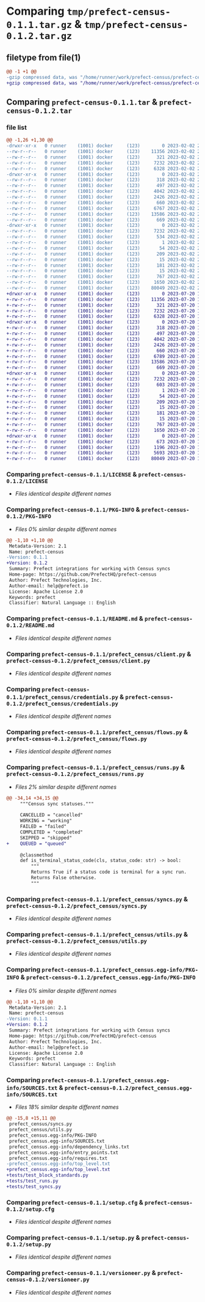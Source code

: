 # Comparing `tmp/prefect-census-0.1.1.tar.gz` & `tmp/prefect-census-0.1.2.tar.gz`

## filetype from file(1)

```diff
@@ -1 +1 @@
-gzip compressed data, was "/home/runner/work/prefect-census/prefect-census/dist/.tmp-cxtg8u1r/prefect-census-0.1.1.tar", last modified: Thu Feb  2 21:43:04 2023, max compression
+gzip compressed data, was "/home/runner/work/prefect-census/prefect-census/dist/.tmp-nk559lmp/prefect-census-0.1.2.tar", last modified: Thu Jul 20 18:48:18 2023, max compression
```

## Comparing `prefect-census-0.1.1.tar` & `prefect-census-0.1.2.tar`

### file list

```diff
@@ -1,26 +1,30 @@
-drwxr-xr-x   0 runner    (1001) docker     (123)        0 2023-02-02 21:43:04.000000 prefect-census-0.1.1/
--rw-r--r--   0 runner    (1001) docker     (123)    11356 2023-02-02 21:41:28.000000 prefect-census-0.1.1/LICENSE
--rw-r--r--   0 runner    (1001) docker     (123)      321 2023-02-02 21:41:28.000000 prefect-census-0.1.1/MANIFEST.in
--rw-r--r--   0 runner    (1001) docker     (123)     7232 2023-02-02 21:43:04.000000 prefect-census-0.1.1/PKG-INFO
--rw-r--r--   0 runner    (1001) docker     (123)     6328 2023-02-02 21:41:28.000000 prefect-census-0.1.1/README.md
-drwxr-xr-x   0 runner    (1001) docker     (123)        0 2023-02-02 21:43:04.000000 prefect-census-0.1.1/prefect_census/
--rw-r--r--   0 runner    (1001) docker     (123)      318 2023-02-02 21:41:28.000000 prefect-census-0.1.1/prefect_census/__init__.py
--rw-r--r--   0 runner    (1001) docker     (123)      497 2023-02-02 21:43:04.000000 prefect-census-0.1.1/prefect_census/_version.py
--rw-r--r--   0 runner    (1001) docker     (123)     4042 2023-02-02 21:41:28.000000 prefect-census-0.1.1/prefect_census/client.py
--rw-r--r--   0 runner    (1001) docker     (123)     2426 2023-02-02 21:41:28.000000 prefect-census-0.1.1/prefect_census/credentials.py
--rw-r--r--   0 runner    (1001) docker     (123)      660 2023-02-02 21:41:28.000000 prefect-census-0.1.1/prefect_census/flows.py
--rw-r--r--   0 runner    (1001) docker     (123)     6767 2023-02-02 21:41:28.000000 prefect-census-0.1.1/prefect_census/runs.py
--rw-r--r--   0 runner    (1001) docker     (123)    13586 2023-02-02 21:41:28.000000 prefect-census-0.1.1/prefect_census/syncs.py
--rw-r--r--   0 runner    (1001) docker     (123)      669 2023-02-02 21:41:28.000000 prefect-census-0.1.1/prefect_census/utils.py
-drwxr-xr-x   0 runner    (1001) docker     (123)        0 2023-02-02 21:43:04.000000 prefect-census-0.1.1/prefect_census.egg-info/
--rw-r--r--   0 runner    (1001) docker     (123)     7232 2023-02-02 21:43:04.000000 prefect-census-0.1.1/prefect_census.egg-info/PKG-INFO
--rw-r--r--   0 runner    (1001) docker     (123)      534 2023-02-02 21:43:04.000000 prefect-census-0.1.1/prefect_census.egg-info/SOURCES.txt
--rw-r--r--   0 runner    (1001) docker     (123)        1 2023-02-02 21:43:04.000000 prefect-census-0.1.1/prefect_census.egg-info/dependency_links.txt
--rw-r--r--   0 runner    (1001) docker     (123)       54 2023-02-02 21:43:04.000000 prefect-census-0.1.1/prefect_census.egg-info/entry_points.txt
--rw-r--r--   0 runner    (1001) docker     (123)      209 2023-02-02 21:43:04.000000 prefect-census-0.1.1/prefect_census.egg-info/requires.txt
--rw-r--r--   0 runner    (1001) docker     (123)       15 2023-02-02 21:43:04.000000 prefect-census-0.1.1/prefect_census.egg-info/top_level.txt
--rw-r--r--   0 runner    (1001) docker     (123)      181 2023-02-02 21:41:28.000000 prefect-census-0.1.1/requirements-dev.txt
--rw-r--r--   0 runner    (1001) docker     (123)       15 2023-02-02 21:41:28.000000 prefect-census-0.1.1/requirements.txt
--rw-r--r--   0 runner    (1001) docker     (123)      767 2023-02-02 21:43:04.000000 prefect-census-0.1.1/setup.cfg
--rw-r--r--   0 runner    (1001) docker     (123)     1650 2023-02-02 21:41:28.000000 prefect-census-0.1.1/setup.py
--rw-r--r--   0 runner    (1001) docker     (123)    80049 2023-02-02 21:41:28.000000 prefect-census-0.1.1/versioneer.py
+drwxr-xr-x   0 runner    (1001) docker     (123)        0 2023-07-20 18:48:18.000000 prefect-census-0.1.2/
+-rw-r--r--   0 runner    (1001) docker     (123)    11356 2023-07-20 18:47:25.000000 prefect-census-0.1.2/LICENSE
+-rw-r--r--   0 runner    (1001) docker     (123)      321 2023-07-20 18:47:25.000000 prefect-census-0.1.2/MANIFEST.in
+-rw-r--r--   0 runner    (1001) docker     (123)     7232 2023-07-20 18:48:18.000000 prefect-census-0.1.2/PKG-INFO
+-rw-r--r--   0 runner    (1001) docker     (123)     6328 2023-07-20 18:47:25.000000 prefect-census-0.1.2/README.md
+drwxr-xr-x   0 runner    (1001) docker     (123)        0 2023-07-20 18:48:18.000000 prefect-census-0.1.2/prefect_census/
+-rw-r--r--   0 runner    (1001) docker     (123)      318 2023-07-20 18:47:25.000000 prefect-census-0.1.2/prefect_census/__init__.py
+-rw-r--r--   0 runner    (1001) docker     (123)      497 2023-07-20 18:48:18.000000 prefect-census-0.1.2/prefect_census/_version.py
+-rw-r--r--   0 runner    (1001) docker     (123)     4042 2023-07-20 18:47:25.000000 prefect-census-0.1.2/prefect_census/client.py
+-rw-r--r--   0 runner    (1001) docker     (123)     2426 2023-07-20 18:47:25.000000 prefect-census-0.1.2/prefect_census/credentials.py
+-rw-r--r--   0 runner    (1001) docker     (123)      660 2023-07-20 18:47:25.000000 prefect-census-0.1.2/prefect_census/flows.py
+-rw-r--r--   0 runner    (1001) docker     (123)     6789 2023-07-20 18:47:25.000000 prefect-census-0.1.2/prefect_census/runs.py
+-rw-r--r--   0 runner    (1001) docker     (123)    13586 2023-07-20 18:47:25.000000 prefect-census-0.1.2/prefect_census/syncs.py
+-rw-r--r--   0 runner    (1001) docker     (123)      669 2023-07-20 18:47:25.000000 prefect-census-0.1.2/prefect_census/utils.py
+drwxr-xr-x   0 runner    (1001) docker     (123)        0 2023-07-20 18:48:18.000000 prefect-census-0.1.2/prefect_census.egg-info/
+-rw-r--r--   0 runner    (1001) docker     (123)     7232 2023-07-20 18:48:18.000000 prefect-census-0.1.2/prefect_census.egg-info/PKG-INFO
+-rw-r--r--   0 runner    (1001) docker     (123)      603 2023-07-20 18:48:18.000000 prefect-census-0.1.2/prefect_census.egg-info/SOURCES.txt
+-rw-r--r--   0 runner    (1001) docker     (123)        1 2023-07-20 18:48:18.000000 prefect-census-0.1.2/prefect_census.egg-info/dependency_links.txt
+-rw-r--r--   0 runner    (1001) docker     (123)       54 2023-07-20 18:48:18.000000 prefect-census-0.1.2/prefect_census.egg-info/entry_points.txt
+-rw-r--r--   0 runner    (1001) docker     (123)      209 2023-07-20 18:48:18.000000 prefect-census-0.1.2/prefect_census.egg-info/requires.txt
+-rw-r--r--   0 runner    (1001) docker     (123)       15 2023-07-20 18:48:18.000000 prefect-census-0.1.2/prefect_census.egg-info/top_level.txt
+-rw-r--r--   0 runner    (1001) docker     (123)      181 2023-07-20 18:47:25.000000 prefect-census-0.1.2/requirements-dev.txt
+-rw-r--r--   0 runner    (1001) docker     (123)       15 2023-07-20 18:47:25.000000 prefect-census-0.1.2/requirements.txt
+-rw-r--r--   0 runner    (1001) docker     (123)      767 2023-07-20 18:48:18.000000 prefect-census-0.1.2/setup.cfg
+-rw-r--r--   0 runner    (1001) docker     (123)     1650 2023-07-20 18:47:25.000000 prefect-census-0.1.2/setup.py
+drwxr-xr-x   0 runner    (1001) docker     (123)        0 2023-07-20 18:48:18.000000 prefect-census-0.1.2/tests/
+-rw-r--r--   0 runner    (1001) docker     (123)      673 2023-07-20 18:47:25.000000 prefect-census-0.1.2/tests/test_block_standards.py
+-rw-r--r--   0 runner    (1001) docker     (123)     1196 2023-07-20 18:47:25.000000 prefect-census-0.1.2/tests/test_runs.py
+-rw-r--r--   0 runner    (1001) docker     (123)     5693 2023-07-20 18:47:25.000000 prefect-census-0.1.2/tests/test_syncs.py
+-rw-r--r--   0 runner    (1001) docker     (123)    80049 2023-07-20 18:47:25.000000 prefect-census-0.1.2/versioneer.py
```

### Comparing `prefect-census-0.1.1/LICENSE` & `prefect-census-0.1.2/LICENSE`

 * *Files identical despite different names*

### Comparing `prefect-census-0.1.1/PKG-INFO` & `prefect-census-0.1.2/PKG-INFO`

 * *Files 0% similar despite different names*

```diff
@@ -1,10 +1,10 @@
 Metadata-Version: 2.1
 Name: prefect-census
-Version: 0.1.1
+Version: 0.1.2
 Summary: Prefect integrations for working with Census syncs
 Home-page: https://github.com/PrefectHQ/prefect-census
 Author: Prefect Technologies, Inc.
 Author-email: help@prefect.io
 License: Apache License 2.0
 Keywords: prefect
 Classifier: Natural Language :: English
```

### Comparing `prefect-census-0.1.1/README.md` & `prefect-census-0.1.2/README.md`

 * *Files identical despite different names*

### Comparing `prefect-census-0.1.1/prefect_census/client.py` & `prefect-census-0.1.2/prefect_census/client.py`

 * *Files identical despite different names*

### Comparing `prefect-census-0.1.1/prefect_census/credentials.py` & `prefect-census-0.1.2/prefect_census/credentials.py`

 * *Files identical despite different names*

### Comparing `prefect-census-0.1.1/prefect_census/flows.py` & `prefect-census-0.1.2/prefect_census/flows.py`

 * *Files identical despite different names*

### Comparing `prefect-census-0.1.1/prefect_census/runs.py` & `prefect-census-0.1.2/prefect_census/runs.py`

 * *Files 2% similar despite different names*

```diff
@@ -34,14 +34,15 @@
     """Census sync statuses."""
 
     CANCELLED = "cancelled"
     WORKING = "working"
     FAILED = "failed"
     COMPLETED = "completed"
     SKIPPED = "skipped"
+    QUEUED = "queued"
 
     @classmethod
     def is_terminal_status_code(cls, status_code: str) -> bool:
         """
         Returns True if a status code is terminal for a sync run.
         Returns False otherwise.
         """
```

### Comparing `prefect-census-0.1.1/prefect_census/syncs.py` & `prefect-census-0.1.2/prefect_census/syncs.py`

 * *Files identical despite different names*

### Comparing `prefect-census-0.1.1/prefect_census/utils.py` & `prefect-census-0.1.2/prefect_census/utils.py`

 * *Files identical despite different names*

### Comparing `prefect-census-0.1.1/prefect_census.egg-info/PKG-INFO` & `prefect-census-0.1.2/prefect_census.egg-info/PKG-INFO`

 * *Files 0% similar despite different names*

```diff
@@ -1,10 +1,10 @@
 Metadata-Version: 2.1
 Name: prefect-census
-Version: 0.1.1
+Version: 0.1.2
 Summary: Prefect integrations for working with Census syncs
 Home-page: https://github.com/PrefectHQ/prefect-census
 Author: Prefect Technologies, Inc.
 Author-email: help@prefect.io
 License: Apache License 2.0
 Keywords: prefect
 Classifier: Natural Language :: English
```

### Comparing `prefect-census-0.1.1/prefect_census.egg-info/SOURCES.txt` & `prefect-census-0.1.2/prefect_census.egg-info/SOURCES.txt`

 * *Files 18% similar despite different names*

```diff
@@ -15,8 +15,11 @@
 prefect_census/syncs.py
 prefect_census/utils.py
 prefect_census.egg-info/PKG-INFO
 prefect_census.egg-info/SOURCES.txt
 prefect_census.egg-info/dependency_links.txt
 prefect_census.egg-info/entry_points.txt
 prefect_census.egg-info/requires.txt
-prefect_census.egg-info/top_level.txt
+prefect_census.egg-info/top_level.txt
+tests/test_block_standards.py
+tests/test_runs.py
+tests/test_syncs.py
```

### Comparing `prefect-census-0.1.1/setup.cfg` & `prefect-census-0.1.2/setup.cfg`

 * *Files identical despite different names*

### Comparing `prefect-census-0.1.1/setup.py` & `prefect-census-0.1.2/setup.py`

 * *Files identical despite different names*

### Comparing `prefect-census-0.1.1/versioneer.py` & `prefect-census-0.1.2/versioneer.py`

 * *Files identical despite different names*

